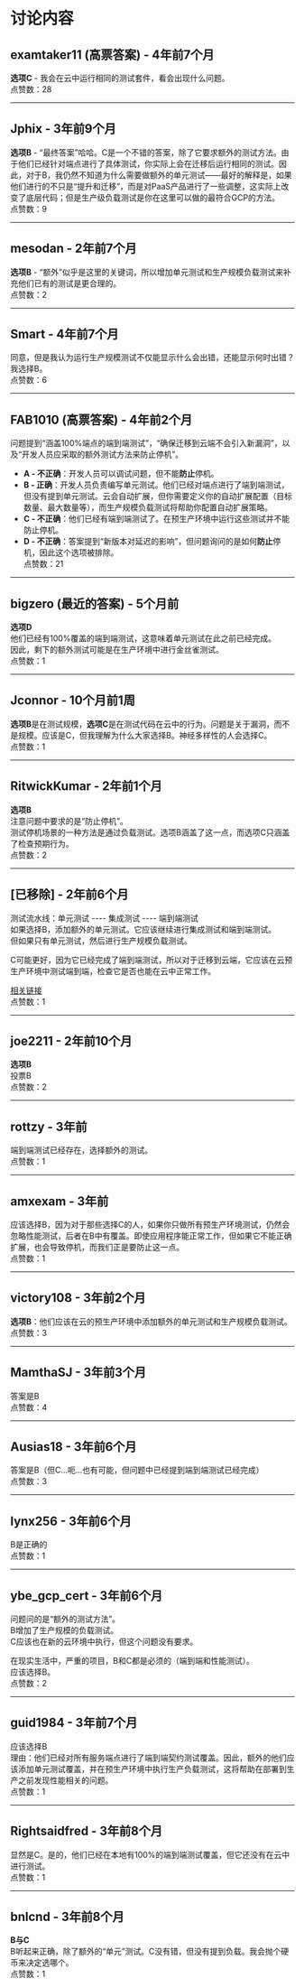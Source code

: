 # 讨论内容
  
  ## examtaker11 (高票答案) - 4年前7个月
  **选项C** - 我会在云中运行相同的测试套件，看会出现什么问题。    
  点赞数：28
  
  ---
  
  ## Jphix - 3年前9个月
  **选项B** - “最终答案”哈哈。C是一个不错的答案，除了它要求额外的测试方法。由于他们已经针对端点进行了具体测试，你实际上会在迁移后运行相同的测试。因此，对于B，我仍然不知道为什么需要做额外的单元测试——最好的解释是，如果他们进行的不只是“提升和迁移”，而是对PaaS产品进行了一些调整，这实际上改变了底层代码；但是生产级负载测试是你在这里可以做的最符合GCP的方法。    
  点赞数：9
  
  ---
  
  ## mesodan - 2年前7个月
  **选项B** - “额外”似乎是这里的关键词，所以增加单元测试和生产规模负载测试来补充他们已有的测试是更合理的。    
  点赞数：2
  
  ---
  
  ## Smart - 4年前7个月  
  同意，但是我认为运行生产规模测试不仅能显示什么会出错，还能显示何时出错？我选择B。    
  点赞数：6
  
  ---
  
  ## FAB1010 (高票答案) - 4年前2个月  
  问题提到“涵盖100%端点的端到端测试”，“确保迁移到云端不会引入新漏洞”，以及“开发人员应采取的额外测试方法来防止停机”。
  
  - **A - 不正确**：开发人员可以调试问题，但不能**防止**停机。
  - **B - 正确**：开发人员负责编写单元测试。他们已经对端点进行了端到端测试，但没有提到单元测试。云会自动扩展，但你需要定义你的自动扩展配置（目标数量、最大数量等），而生产规模负载测试将帮助你配置自动扩展策略。
  - **C - 不正确**：他们已经有端到端测试了。在预生产环境中运行这些测试并不能防止停机。
  - **D - 不正确**：答案提到“新版本对延迟的影响”，但问题询问的是如何**防止**停机，因此这个选项被排除。    
  点赞数：21
  
  ---
  
  ## bigzero (最近的答案) - 5个月前
  **选项D**    
  他们已经有100%覆盖的端到端测试，这意味着单元测试在此之前已经完成。    
  因此，剩下的额外测试可能是在生产环境中进行金丝雀测试。    
  点赞数：1
  
  ---
  
  ## Jconnor - 10个月前1周
  **选项B**是在测试规模，**选项C**是在测试代码在云中的行为。问题是关于漏洞，而不是规模。应该是C，但我理解为什么大家选择B。神经多样性的人会选择C。    
  点赞数：1
  
  ---
  
  ## RitwickKumar - 2年前1个月
  **选项B**    
  注意问题中要求的是“防止停机”。    
  测试停机场景的一种方法是通过负载测试。选项B涵盖了这一点，而选项C只涵盖了检查预期行为。    
  点赞数：2
  
  ---
  
  ## [已移除] - 2年前6个月  
  测试流水线：单元测试 ---- 集成测试 ---- 端到端测试    
  如果选择B，添加额外的单元测试。它应该继续进行集成测试和端到端测试。    
  但如果只有单元测试，然后进行生产规模负载测试。  
    
  C可能更好，因为它已经完成了端到端测试，所以对于迁移到云端，它应该在云预生产环境中测试端到端，检查它是否也能在云中正常工作。  
  
  [相关链接](https://cloud.google.com/architecture/building-production-ready-data-pipelines-using-dataflow-developing-and-testing#end-to-end_tests)    
  点赞数：1
  
  ---
  
  ## joe2211 - 2年前10个月
  **选项B**    
  投票B    
  点赞数：2
  
  ---
  
  ## rottzy - 3年前  
  端到端测试已经存在，选择额外的测试。    
  点赞数：1
  
  ---
  
  ## amxexam - 3年前  
  应该选择B，因为对于那些选择C的人，如果你只做所有预生产环境测试，仍然会忽略性能测试，后者在B中有覆盖。即使应用程序能正常工作，但如果它不能正确扩展，也会导致停机，而我们正是要防止这一点。    
  点赞数：1
  
  ---
  
  ## victory108 - 3年前2个月
  **选项B**：他们应该在云的预生产环境中添加额外的单元测试和生产规模负载测试。    
  点赞数：3
  
  ---
  
  ## MamthaSJ - 3年前3个月  
  答案是B    
  点赞数：4
  
  ---
  
  ## Ausias18 - 3年前6个月  
  答案是B（但C...呃...也有可能，但问题中已经提到端到端测试已经完成）    
  点赞数：3
  
  ---
  
  ## lynx256 - 3年前6个月  
  B是正确的    
  点赞数：1
  
  ---
  
  ## ybe_gcp_cert - 3年前6个月  
  问题问的是“额外的测试方法”。    
  B增加了生产规模的负载测试。    
  C应该也在新的云环境中执行，但这个问题没有要求。  
    
  在现实生活中，严重的项目，B和C都是必须的（端到端和性能测试）。    
  应该选择B。    
  点赞数：2
  
  ---
  
  ## guid1984 - 3年前7个月  
  应该选择B    
  理由：他们已经对所有服务端点进行了端到端契约测试覆盖。因此，额外的他们应该添加单元测试覆盖，并在预生产环境中执行生产负载测试，这将帮助在部署到生产之前发现性能相关的问题。    
  点赞数：1
  
  ---
  
  ## Rightsaidfred - 3年前8个月  
  显然是C。是的，他们已经在本地有100%的端到端测试覆盖，但它还没有在云中进行测试。    
  点赞数：1
  
  ---
  
  ## bnlcnd - 3年前8个月
  **B与C**    
  B听起来正确，除了额外的“单元”测试。C没有错，但没有提到负载。我会抛个硬币来决定选哪个。    
  点赞数：1
  
